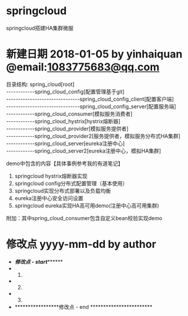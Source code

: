 # springcloud
springcloud搭建HA集群微服

# 新建日期 2018-01-05  by yinhaiquan @email:1083775683@qq.com
目录结构:
spring_cloud[root]                                                                                                                         
------------spring_cloud_config[配置管理基于git]                                                                                           
-------------------------------spring_cloud_config_client[配置客户端]                                                                       
-------------------------------spring_cloud_config_server[配置服务端]                                                                       
------------spring_cloud_consumer[模拟服务消费者]                                                                                           
------------spring_cloud_hystrix[hystrix熔断器]                                                                                             
------------spring_cloud_provider[模拟服务提供者]                                                                                           
------------spring_cloud_provider2[服务提供者，模拟服务分布式HA集群]                                                                         
------------spring_cloud_server[eureka注册中心]                                                                                            
------------spring_cloud_server2[eureka注册中心，模拟HA集群]                                                                                

demo中包含的内容【具体事例参考我的有道笔记】
1. springcloud hystrix熔断器实现
2. springcloud config分布式配置管理（基本使用）
3. springcloud实现分布式部署以及负载均衡
4. eureka注册中心安全访问设置
5. springcloud eureka实现HA高可用demo(注册中心高可用集群)

附加：其中spring_cloud_consumer包含自定义bean校验实现demo


# 修改点 yyyy-mm-dd by author
* *****************修改点 - start***********************
* 1.
* 2.
* 3.
* *****************修改点 - end ************************
